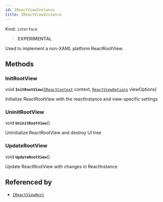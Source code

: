```yaml
---
id: IReactViewInstance
title: IReactViewInstance
---
```


Kind: `interface`



> **EXPERIMENTAL**

Used to implement a non-XAML platform ReactRootView.



## Methods
### InitRootView
void **`InitRootView`**([`IReactContext`](IReactContext) context, [`ReactViewOptions`](ReactViewOptions) viewOptions)

Initialize ReactRootView with the reactInstance and view-specific settings



### UninitRootView
void **`UninitRootView`**()

Uninitialize ReactRootView and destroy UI tree



### UpdateRootView
void **`UpdateRootView`**()

Update ReactRootView with changes in ReactInstance






## Referenced by
- [`IReactViewHost`](IReactViewHost)
